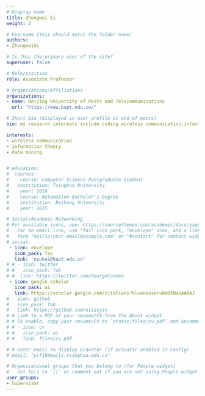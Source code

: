 ```yaml
---
# Display name
title: Zhongwei Si
weight: 2

# Username (this should match the folder name)
authors:
- ZhongweiSi

# Is this the primary user of the site?
superuser: false

# Role/position
role: Associate Professor

# Organizations/Affiliations
organizations:
- name: Beijing University of Posts and Telecommunications
  url: "https://www.bupt.edu.cn/"

# Short bio (displayed in user profile at end of posts)
bio: my research interests include coding wireless communication,information theory and data mining.

interests:
- wireless communication
- information theory
- data mining


# education:
#  courses:
#  - course: Computer Science Postgraduate Student
#   institution: Tsinghua University
#    year: 2019
#  - course: Automation Bachelor's Degree
#    institution: Beihang University
#    year: 2015

# Social/Academic Networking
# For available icons, see: https://sourcethemes.com/academic/docs/page-builder/#icons
#   For an email link, use "fas" icon pack, "envelope" icon, and a link in the
#   form "mailto:your-email@example.com" or "#contact" for contact widget.
# social:
 - icon: envelope
   icon_pack: fas
   link: 'niukai@bupt.edu.cn'  
# # - icon: twitter
# #   icon_pack: fab
# #  link: https://twitter.com/GeorgeCushen
 - icon: google-scholar
   icon_pack: ai
   link: https://scholar.google.com/citations?hl=en&user=Dm9tNxoAAAAJ
# - icon: github
#   icon_pack: fab
#   link: https://github.com/eliasyin
# # Link to a PDF of your resume/CV from the About widget.
# # To enable, copy your resume/CV to `static/files/cv.pdf` and uncomment the lines below.
# # - icon: cv
# #   icon_pack: ai
# #   link: files/cv.pdf

# # Enter email to display Gravatar (if Gravatar enabled in Config)
# email: "ycf19@mails.tsinghua.edu.cn"

# Organizational groups that you belong to (for People widget)
#   Set this to `[]` or comment out if you are not using People widget.
user_groups:
- Supervisor
---
```



